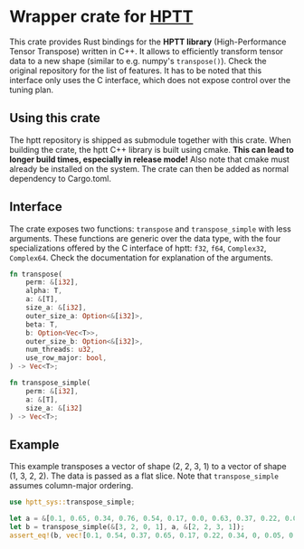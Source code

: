 # Wrapper crate for [HPTT](https://github.com/springer13/hptt)

This crate provides Rust bindings for the **HPTT library** (High-Performance Tensor Transpose) written in C++. It allows to efficiently transform tensor data to a new shape (similar to e.g. numpy's `transpose()`). Check the original repository for the list of features. It has to be noted that this interface only uses the C interface, which does not expose control over the tuning plan.

## Using this crate

The hptt repository is shipped as submodule together with this crate. When building the crate, the hptt C++ library is built using cmake. **This can lead to longer build times, especially in release mode!** Also note that cmake must already be installed on the system. The crate can then be added as normal dependency to Cargo.toml.

## Interface

The crate exposes two functions: `transpose` and `transpose_simple` with less arguments. These functions are generic over the data type, with the four specializations offered by the C interface of hptt: `f32`, `f64`, `Complex32`, `Complex64`. Check the documentation for explanation of the arguments.

```rust
fn transpose(
    perm: &[i32],
    alpha: T,
    a: &[T],
    size_a: &[i32],
    outer_size_a: Option<&[i32]>,
    beta: T,
    b: Option<Vec<T>>,
    outer_size_b: Option<&[i32]>,
    num_threads: u32,
    use_row_major: bool,
) -> Vec<T>;

fn transpose_simple(
    perm: &[i32],
    a: &[T],
    size_a: &[i32]
) -> Vec<T>;
```

## Example

This example transposes a vector of shape (2, 2, 3, 1) to a vector of shape (1, 3, 2, 2). The data is passed as a flat slice. Note that `transpose_simple` assumes column-major ordering.

```rust
use hptt_sys::transpose_simple;

let a = &[0.1, 0.65, 0.34, 0.76, 0.54, 0.17, 0.0, 0.63, 0.37, 0.22, 0.05, 0.17,];
let b = transpose_simple(&[3, 2, 0, 1], a, &[2, 2, 3, 1]);
assert_eq!(b, vec![0.1, 0.54, 0.37, 0.65, 0.17, 0.22, 0.34, 0, 0.05, 0.76, 0.63, 0.17]);
```